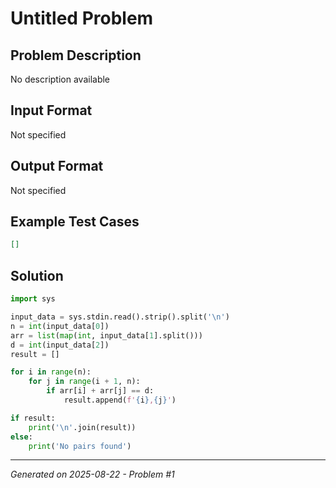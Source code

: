 # Untitled Problem

## Problem Description
No description available

## Input Format
Not specified

## Output Format
Not specified

## Example Test Cases
```json
[]
```

## Solution
```python
import sys

input_data = sys.stdin.read().strip().split('\n')
n = int(input_data[0])
arr = list(map(int, input_data[1].split()))
d = int(input_data[2])
result = []

for i in range(n):
    for j in range(i + 1, n):
        if arr[i] + arr[j] == d:
            result.append(f'{i},{j}')

if result:
    print('\n'.join(result))
else:
    print('No pairs found')
```

---
*Generated on 2025-08-22 - Problem #1*